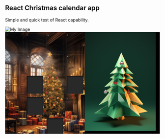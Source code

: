 ## React Christmas calendar app

Simple and quick test of React capability.

![My Image](Capture.PNG)
![My Image](public/Capture.PNG)

